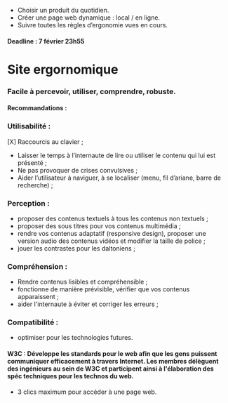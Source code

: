 - Choisir un produit du quotidien.
- Créer une page web dynamique : local / en ligne.
- Suivre toutes les règles d’ergonomie vues en cours.
#### Deadline : 7 février 23h55

# Site ergornomique

### Facile à percevoir, utiliser, comprendre, robuste.
#### Recommandations :

### Utilisabilité :
[X] Raccourcis au clavier ;
* Laisser le temps à l’internaute de lire ou utiliser le contenu qui lui est présenté ;
* Ne pas provoquer de crises convulsives ;
* Aider l’utilisateur à naviguer, à se localiser (menu, fil d’ariane, barre de recherche) ;

### Perception :
* proposer des contenus textuels à tous les contenus non textuels ;
* proposer des sous titres pour vos contenus multimédia ;
* rendre vos contenus adaptatif (responsive design), proposer une version audio des contenus vidéos et modifier la taille de police ;
* jouer les contrastes pour les daltoniens ;
			
### Compréhension :
* Rendre contenus lisibles et compréhensible ;
* fonctionne de manière prévisible, vérifier que vos contenus apparaissent ;
* aider l'internaute à éviter et corriger les erreurs ;

### Compatibilité :
* optimiser pour les technologies futures.

#### W3C : Développe les standards pour le web afin que les gens puissent communiquer efficacement à travers Internet. Les membres délèguent des ingénieurs au sein de W3C et participent ainsi à l'élaboration des spéc techniques pour les technos du web.

* 3 clics maximum pour accéder à une page web.
